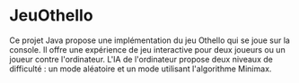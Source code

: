 # JeuOthello
Ce projet Java propose une implémentation du jeu Othello qui se joue sur la console. 
Il offre une expérience de jeu interactive pour deux joueurs ou un joueur contre l'ordinateur. 
L'IA de l'ordinateur propose deux niveaux de difficulté : un mode aléatoire et un mode utilisant l'algorithme Minimax.
